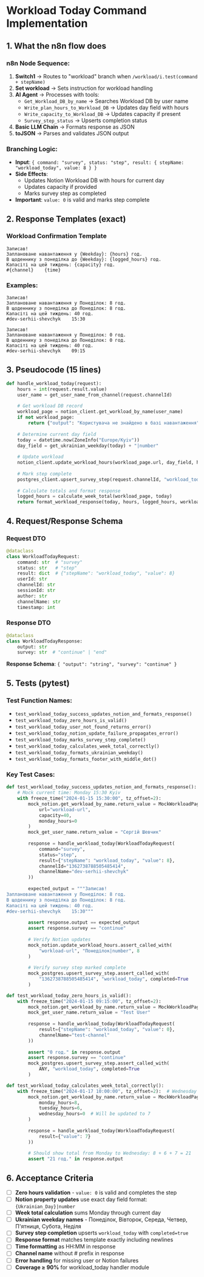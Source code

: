 # Workload Today Command Implementation

## 1. What the n8n flow does

### n8n Node Sequence:
1. **Switch1** → Routes to "workload" branch when `/workload/i.test(command + stepName)`
2. **Set workload** → Sets instruction for workload handling
3. **AI Agent** → Processes with tools:
   - `Get_Workload_DB_by_name` → Searches Workload DB by user name
   - `Write_plan_hours_to_Workload_DB` → Updates day field with hours
   - `Write_capacity_to_Workload_DB` → Updates capacity if present
   - `Survey_step_status` → Upserts completion status
4. **Basic LLM Chain** → Formats response as JSON
5. **toJSON** → Parses and validates JSON output

### Branching Logic:
- **Input**: `{ command: "survey", status: "step", result: { stepName: "workload_today", value: 8 } }`
- **Side Effects**: 
  - Updates Notion Workload DB with hours for current day
  - Updates capacity if provided
  - Marks survey step as completed
- **Important**: `value: 0` is valid and marks step complete

## 2. Response Templates (exact)

### Workload Confirmation Template
```
Записав!
Заплановане навантаження у {Weekday}: {hours} год.
В щоденнику з понеділка до {Weekday}: {logged_hours} год.
Капасіті на цей тиждень: {capacity} год.
#{channel}    {time}
```

### Examples:
```
Записав!
Заплановане навантаження у Понеділок: 8 год.
В щоденнику з понеділка до Понеділок: 8 год.
Капасіті на цей тиждень: 40 год.
#dev-serhii-shevchyk    15:30
```

```
Записав!
Заплановане навантаження у Понеділок: 0 год.
В щоденнику з понеділка до Понеділок: 0 год.
Капасіті на цей тиждень: 40 год.
#dev-serhii-shevchyk    09:15
```

## 3. Pseudocode (15 lines)

```python
def handle_workload_today(request):
    hours = int(request.result.value)
    user_name = get_user_name_from_channel(request.channelId)
    
    # Get workload DB record
    workload_page = notion_client.get_workload_by_name(user_name)
    if not workload_page:
        return {"output": "Користувача не знайдено в базі навантаження"}
    
    # Determine current day field
    today = datetime.now(ZoneInfo("Europe/Kyiv"))
    day_field = get_ukrainian_weekday(today) + "|number"
    
    # Update workload
    notion_client.update_workload_hours(workload_page.url, day_field, hours)
    
    # Mark step complete
    postgres_client.upsert_survey_step(request.channelId, "workload_today", completed=True)
    
    # Calculate totals and format response
    logged_hours = calculate_week_total(workload_page, today)
    return format_workload_response(today, hours, logged_hours, workload_page.capacity, request.channelName)
```

## 4. Request/Response Schema

### Request DTO
```python
@dataclass
class WorkloadTodayRequest:
    command: str  # "survey"
    status: str   # "step"
    result: dict  # {"stepName": "workload_today", "value": 8}
    userId: str
    channelId: str
    sessionId: str
    author: str
    channelName: str
    timestamp: int
```

### Response DTO
```python
@dataclass
class WorkloadTodayResponse:
    output: str
    survey: str  # "continue" | "end"
```

**Response Schema**: `{ "output": "string", "survey": "continue" }`

## 5. Tests (pytest)

### Test Function Names:
- `test_workload_today_success_updates_notion_and_formats_response()`
- `test_workload_today_zero_hours_is_valid()`
- `test_workload_today_user_not_found_returns_error()`
- `test_workload_today_notion_update_failure_propagates_error()`
- `test_workload_today_marks_survey_step_complete()`
- `test_workload_today_calculates_week_total_correctly()`
- `test_workload_today_formats_ukrainian_weekday()`
- `test_workload_today_formats_footer_with_middle_dot()`

### Key Test Cases:
```python
def test_workload_today_success_updates_notion_and_formats_response():
    # Mock current time: Monday 15:30 Kyiv
    with freeze_time("2024-01-15 15:30:00", tz_offset=2):
        mock_notion.get_workload_by_name.return_value = MockWorkloadPage(
            url="workload-url",
            capacity=40,
            monday_hours=0
        )
        mock_get_user_name.return_value = "Сергій Шевчик"
        
        response = handle_workload_today(WorkloadTodayRequest(
            command="survey",
            status="step",
            result={"stepName": "workload_today", "value": 8},
            channelId="1362738788505485414",
            channelName="dev-serhii-shevchyk"
        ))
        
        expected_output = """Записав!
Заплановане навантаження у Понеділок: 8 год.
В щоденнику з понеділка до Понеділок: 8 год.
Капасіті на цей тиждень: 40 год.
#dev-serhii-shevchyk    15:30"""
        
        assert response.output == expected_output
        assert response.survey == "continue"
        
        # Verify Notion updates
        mock_notion.update_workload_hours.assert_called_with(
            "workload-url", "Понеділок|number", 8
        )
        
        # Verify survey step marked complete
        mock_postgres.upsert_survey_step.assert_called_with(
            "1362738788505485414", "workload_today", completed=True
        )

def test_workload_today_zero_hours_is_valid():
    with freeze_time("2024-01-15 09:15:00", tz_offset=2):
        mock_notion.get_workload_by_name.return_value = MockWorkloadPage(capacity=40)
        mock_get_user_name.return_value = "Test User"
        
        response = handle_workload_today(WorkloadTodayRequest(
            result={"stepName": "workload_today", "value": 0},
            channelName="test-channel"
        ))
        
        assert "0 год." in response.output
        assert response.survey == "continue"
        mock_postgres.upsert_survey_step.assert_called_with(
            ANY, "workload_today", completed=True
        )

def test_workload_today_calculates_week_total_correctly():
    with freeze_time("2024-01-17 10:00:00", tz_offset=2):  # Wednesday
        mock_notion.get_workload_by_name.return_value = MockWorkloadPage(
            monday_hours=8,
            tuesday_hours=6,
            wednesday_hours=0  # Will be updated to 7
        )
        
        response = handle_workload_today(WorkloadTodayRequest(
            result={"value": 7}
        ))
        
        # Should show total from Monday to Wednesday: 8 + 6 + 7 = 21
        assert "21 год." in response.output
```

## 6. Acceptance Criteria

- [ ] **Zero hours validation** - `value: 0` is valid and completes the step
- [ ] **Notion property updates** use exact day field format: `{Ukrainian_Day}|number`
- [ ] **Week total calculation** sums Monday through current day
- [ ] **Ukrainian weekday names** - Понеділок, Вівторок, Середа, Четвер, П'ятниця, Субота, Неділя
- [ ] **Survey step completion** upserts `workload_today` with `completed=true`
- [ ] **Response format** matches template exactly including newlines
- [ ] **Time formatting** as HH:MM in response
- [ ] **Channel name** without # prefix in response
- [ ] **Error handling** for missing user or Notion failures
- [ ] **Coverage ≥ 90%** for workload_today handler module